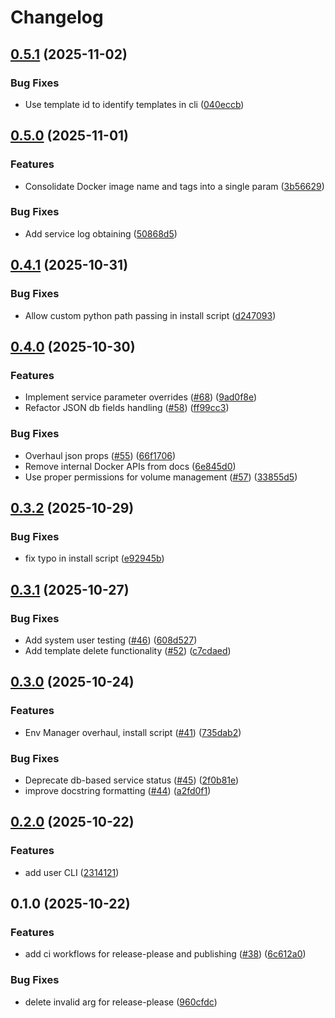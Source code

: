 # Changelog

## [0.5.1](https://github.com/kristiankunc/svs-core/compare/v0.5.0...v0.5.1) (2025-11-02)


### Bug Fixes

* Use template id to identify templates in cli ([040eccb](https://github.com/kristiankunc/svs-core/commit/040eccbeccf0211323c4e03b4b9fe56e899424b7))

## [0.5.0](https://github.com/kristiankunc/svs-core/compare/v0.4.1...v0.5.0) (2025-11-01)


### Features

* Consolidate Docker image name and tags into a single param ([3b56629](https://github.com/kristiankunc/svs-core/commit/3b566295ec432d10dcb4899a9fbb8c28614dcd4f))


### Bug Fixes

* Add service log obtaining ([50868d5](https://github.com/kristiankunc/svs-core/commit/50868d5837116ff4b88cbdffdbc8d64e2705f8cb))

## [0.4.1](https://github.com/kristiankunc/svs-core/compare/v0.4.0...v0.4.1) (2025-10-31)


### Bug Fixes

* Allow custom python path passing in install script ([d247093](https://github.com/kristiankunc/svs-core/commit/d24709375a7ba4cfdc00c3c20d2a858e860bb562))

## [0.4.0](https://github.com/kristiankunc/svs-core/compare/v0.3.2...v0.4.0) (2025-10-30)


### Features

* Implement service parameter overrides ([#68](https://github.com/kristiankunc/svs-core/issues/68)) ([9ad0f8e](https://github.com/kristiankunc/svs-core/commit/9ad0f8e283516238c8caf2c66f5563eee5e42bd6))
* Refactor JSON db fields handling ([#58](https://github.com/kristiankunc/svs-core/issues/58)) ([ff99cc3](https://github.com/kristiankunc/svs-core/commit/ff99cc33184f5b9a2d1ffbdbba431cf846eb1924))


### Bug Fixes

* Overhaul json props ([#55](https://github.com/kristiankunc/svs-core/issues/55)) ([66f1706](https://github.com/kristiankunc/svs-core/commit/66f1706458016ab4ebf74e1de6abe97cfca6d87a))
* Remove internal Docker APIs from docs ([6e845d0](https://github.com/kristiankunc/svs-core/commit/6e845d028edd1a0081019a9eda7f004055a15080))
* Use proper permissions for volume management ([#57](https://github.com/kristiankunc/svs-core/issues/57)) ([33855d5](https://github.com/kristiankunc/svs-core/commit/33855d5c3481a546809917e08904a0a08e52dbe8))

## [0.3.2](https://github.com/kristiankunc/svs-core/compare/v0.3.1...v0.3.2) (2025-10-29)


### Bug Fixes

* fix typo in install script ([e92945b](https://github.com/kristiankunc/svs-core/commit/e92945babf107d3bfaa20629cdba7c2d7b496e12))

## [0.3.1](https://github.com/kristiankunc/svs-core/compare/v0.3.0...v0.3.1) (2025-10-27)


### Bug Fixes

* Add system user testing ([#46](https://github.com/kristiankunc/svs-core/issues/46)) ([608d527](https://github.com/kristiankunc/svs-core/commit/608d527b91943cdf395a14647b7fda0bea87f224))
* Add template delete functionality ([#52](https://github.com/kristiankunc/svs-core/issues/52)) ([c7cdaed](https://github.com/kristiankunc/svs-core/commit/c7cdaed51c744028580596e8e9245d9f2311282b))

## [0.3.0](https://github.com/kristiankunc/svs-core/compare/v0.2.0...v0.3.0) (2025-10-24)


### Features

* Env Manager overhaul, install script ([#41](https://github.com/kristiankunc/svs-core/issues/41)) ([735dab2](https://github.com/kristiankunc/svs-core/commit/735dab2b76e872e6384cb4db2281d632ecfdccf6))


### Bug Fixes

* Deprecate db-based service status ([#45](https://github.com/kristiankunc/svs-core/issues/45)) ([2f0b81e](https://github.com/kristiankunc/svs-core/commit/2f0b81e8fc9986f56a94a88b3f1e3a83a78e6903))
* improve docstring formatting ([#44](https://github.com/kristiankunc/svs-core/issues/44)) ([a2fd0f1](https://github.com/kristiankunc/svs-core/commit/a2fd0f1b014a42fab0eaff5b35ee35ff3bea90b6))

## [0.2.0](https://github.com/kristiankunc/svs-core/compare/v0.1.0...v0.2.0) (2025-10-22)


### Features

* add user CLI ([2314121](https://github.com/kristiankunc/svs-core/commit/2314121eeecbfa8ce4387f10b372493f683d4911))

## 0.1.0 (2025-10-22)


### Features

* add ci workflows for release-please and publishing ([#38](https://github.com/kristiankunc/svs-core/issues/38)) ([6c612a0](https://github.com/kristiankunc/svs-core/commit/6c612a0de664d6753e4133392d979599682745ff))


### Bug Fixes

* delete invalid arg for release-please ([960cfdc](https://github.com/kristiankunc/svs-core/commit/960cfdc352c66d1217f43f70c5085ca6394f2409))
